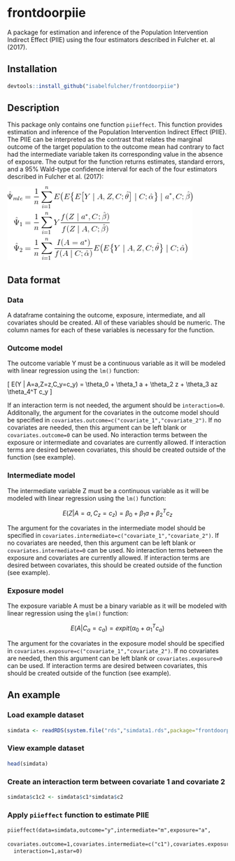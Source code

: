 # frontdoorpiie

A package for estimation and inference of the
Population Intervention Indirect Effect (PIIE) using 
the four estimators described in Fulcher et. al (2017). 


## Installation


```r
devtools::install_github("isabelfulcher/frontdoorpiie")
```

## Description
This package only contains one function `piieffect`. This function provides
estimation and inference of the Population Intervention Indirect Effect (PIIE). 
The PIIE can be interpreted as the contrast that relates the marginal outcome 
of the target population to the outcome mean had contrary to fact had the intermediate variable taken its corresponding value in the absence of exposure. The output for the function returns estimates, standard errors, and a 95\% Wald-type confidence interval 
for each of the four estimators described in Fulcher et al. (2017): 

![](figure/estimators1.gif)

## Data format 

### Data
A dataframe containing the outcome, exposure, intermediate, and all covariates should be created. All of these variables should be numeric. The column names for each of these variables is necessary for the function.

### Outcome model 
The outcome variable Y must be a continuous variable as it will be modeled with linear regression using the `lm()` function:

\[
E(Y | A=a,Z=z,C_y=c_y)  = \theta_0 + \theta_1 a  + \theta_2 z + \theta_3 az \theta_4^T c_y 
\]

If an interaction term is not needed, the argument should be `interaction=0`. Additonally, the argument for the covariates in the outcome model should be specified in `covariates.outcome=c("covariate_1","covariate_2")`. If no covariates are needed, then this argument can be left blank or `covariates.outcome=0` can be used. No interaction terms between the exposure or intermediate and covariates are currently allowed. If interaction terms are desired between covariates, this should be created outside of the function (see example).

### Intermediate model
The intermediate variable Z must be a continuous variable as it will be modeled with linear regression using the `lm()` function:

$$E(Z | A=a,C_z=c_z)  = \beta_0 + \beta_1 a + \beta_2^T c_z $$

The argument for the covariates in the intermediate model should be specified in `covariates.intermediate=c("covariate_1","covariate_2")`. If no covariates are needed, then this argument can be left blank or `covariates.intermediate=0` can be used. No interaction terms between the exposure and covariates are currently allowed. If interaction terms are desired between covariates, this should be created outside of the function (see example).

### Exposure model 
The exposure variable A must be a binary variable as it will be modeled with linear regression using the `glm()` function:

$$E(A | C_a=c_a)  = expit(\alpha_0 + \alpha_1^T c_a) $$

The argument for the covariates in the exposure model should be specified in `covariates.exposure=c("covariate_1","covariate_2")`. If no covariates are needed, then this argument can be left blank or `covariates.exposure=0` can be used. If interaction terms are desired between covariates, this should be created outside of the function (see example). 

## An example 

### Load example dataset
```r
simdata <- readRDS(system.file("rds","simdata1.rds",package="frontdoorpiie"))
```
### View example dataset
```r
head(simdata)
```
### Create an interaction term between covariate 1 and covariate 2 
```r
simdata$c1c2 <- simdata$c1*simdata$c2
```
### Apply `piieffect` function to estimate PIIE
```{r,echo=TRUE}
piieffect(data=simdata,outcome="y",intermediate="m",exposure="a",
  covariates.outcome=1,covariates.intermediate=c("c1"),covariates.exposure=c("c1","c2","c1c2"),
  interaction=1,astar=0)
```
